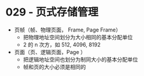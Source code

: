 # 029 - 页式存储管理

+ 页帧（帧、物理页面， Frame, Page Frame）
	+ 把物理地址空间划分为大小相同的基本分配单位
	+ 2 的 n 次方，如 512, 4096, 8192
+ 页面（页、逻辑页面，Page ）
	+ 把逻辑地址空间也划分为制同大小的基本分配单位
	+ 帧和页的大小必须是相同的